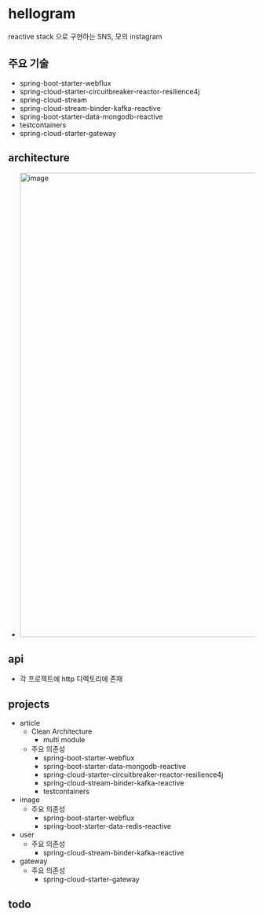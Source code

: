 # hellogram
reactive stack 으로 구현하는 SNS, 모의 instagram

## 주요 기술
- spring-boot-starter-webflux
- spring-cloud-starter-circuitbreaker-reactor-resilience4j
- spring-cloud-stream
 - spring-cloud-stream-binder-kafka-reactive
- spring-boot-starter-data-mongodb-reactive
- testcontainers
- spring-cloud-starter-gateway

## architecture
- <img width="945" alt="image" src="https://github.com/starryeye/hellogram/assets/33487061/a3db2437-2a47-4cbd-a737-b025341e85bc">
 
## api
- 각 프로젝트에 http 디렉토리에 존재

## projects
- article
  - Clean Architecture
    - multi module
  - 주요 의존성
    - spring-boot-starter-webflux
    - spring-boot-starter-data-mongodb-reactive
    - spring-cloud-starter-circuitbreaker-reactor-resilience4j
    - spring-cloud-stream-binder-kafka-reactive
    - testcontainers
- image
  - 주요 의존성
    - spring-boot-starter-webflux
    - spring-boot-starter-data-redis-reactive
- user
  - 주요 의존성
    - spring-cloud-stream-binder-kafka-reactive
- gateway
  - 주요 의존성
    - spring-cloud-starter-gateway

## todo
